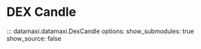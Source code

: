 # DEX Candle

::: datamaxi.datamaxi.DexCandle
    options:
      show_submodules: true
      show_source: false
